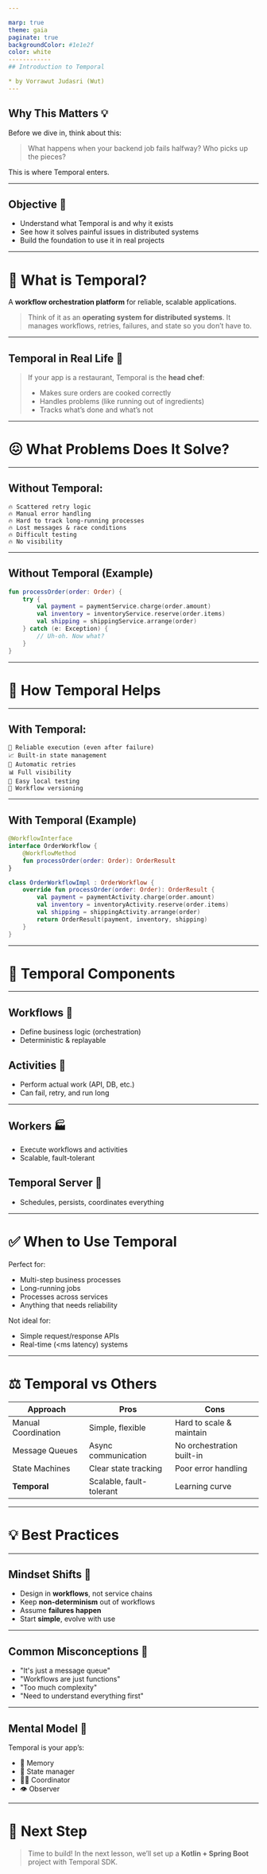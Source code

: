 ```yaml
---

marp: true
theme: gaia
paginate: true
backgroundColor: #1e1e2f
color: white
------------
## Introduction to Temporal

* by Vorrawut Judasri (Wut)
---
```


## Why This Matters 💡

Before we dive in, think about this:

> What happens when your backend job fails halfway? Who picks up the pieces?

This is where Temporal enters.

---

## Objective 🎯

* Understand what Temporal is and why it exists
* See how it solves painful issues in distributed systems
* Build the foundation to use it in real projects

---

# 🧠 What is Temporal?

A **workflow orchestration platform** for reliable, scalable applications.

> Think of it as an **operating system for distributed systems**.
> It manages workflows, retries, failures, and state so you don’t have to.

---

## Temporal in Real Life 🍳

> If your app is a restaurant, Temporal is the **head chef**:
>
> * Makes sure orders are cooked correctly
> * Handles problems (like running out of ingredients)
> * Tracks what’s done and what’s not

---

# 😖 What Problems Does It Solve?

---

## Without Temporal:

```
🔥 Scattered retry logic
🔥 Manual error handling
🔥 Hard to track long-running processes
🔥 Lost messages & race conditions
🔥 Difficult testing
🔥 No visibility
```

---

## Without Temporal (Example)

```kotlin
fun processOrder(order: Order) {
    try {
        val payment = paymentService.charge(order.amount)
        val inventory = inventoryService.reserve(order.items)
        val shipping = shippingService.arrange(order)
    } catch (e: Exception) {
        // Uh-oh. Now what?
    }
}
```

---

# 💪 How Temporal Helps

---

## With Temporal:

```
📅 Reliable execution (even after failure)
📈 Built-in state management
🔄 Automatic retries
📊 Full visibility
🧰 Easy local testing
🧬 Workflow versioning
```

---

## With Temporal (Example)

```kotlin
@WorkflowInterface
interface OrderWorkflow {
    @WorkflowMethod
    fun processOrder(order: Order): OrderResult
}

class OrderWorkflowImpl : OrderWorkflow {
    override fun processOrder(order: Order): OrderResult {
        val payment = paymentActivity.charge(order.amount)
        val inventory = inventoryActivity.reserve(order.items)
        val shipping = shippingActivity.arrange(order)
        return OrderResult(payment, inventory, shipping)
    }
}
```

---

# 🧩 Temporal Components

---

## Workflows 🎼

* Define business logic (orchestration)
* Deterministic & replayable

## Activities 🎸

* Perform actual work (API, DB, etc.)
* Can fail, retry, and run long

---

## Workers 🏭

* Execute workflows and activities
* Scalable, fault-tolerant

## Temporal Server 🏢

* Schedules, persists, coordinates everything

---

# ✅ When to Use Temporal

Perfect for:

* Multi-step business processes
* Long-running jobs
* Processes across services
* Anything that needs reliability

Not ideal for:

* Simple request/response APIs
* Real-time (\<ms latency) systems

---

# ⚖️ Temporal vs Others

| Approach            | Pros                     | Cons                      |
| ------------------- | ------------------------ | ------------------------- |
| Manual Coordination | Simple, flexible         | Hard to scale & maintain  |
| Message Queues      | Async communication      | No orchestration built-in |
| State Machines      | Clear state tracking     | Poor error handling       |
| **Temporal**        | Scalable, fault-tolerant | Learning curve            |

---

# 💡 Best Practices

---

## Mindset Shifts 🧠

* Design in **workflows**, not service chains
* Keep **non-determinism** out of workflows
* Assume **failures happen**
* Start **simple**, evolve with use

---

## Common Misconceptions 🚫

* "It's just a message queue"
* "Workflows are just functions"
* "Too much complexity"
* "Need to understand everything first"

---

## Mental Model 🧠

Temporal is your app’s:

* 🧠 Memory
* 💾 State manager
* 🧑‍🏫 Coordinator
* 👁️ Observer

---

# 👣 Next Step

> Time to build!
> In the next lesson, we’ll set up a **Kotlin + Spring Boot** project with Temporal SDK.

